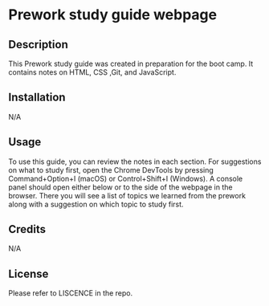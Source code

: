 # Prework study guide webpage

## Description

This Prework study guide was created in preparation for the boot camp. It contains notes on HTML, CSS ,Git, and JavaScript.

## Installation
N/A

## Usage

To use this guide, you can review the notes in each section. For suggestions on what to study first, open the Chrome DevTools by pressing Command+Option+I (macOS) or Control+Shift+I (Windows). A console panel should open either below or to the side of the webpage in the browser. There you will see a list of topics we learned from the prework along with a suggestion on which topic to study first.

## Credits

N/A


## License

Please refer to LISCENCE in the repo.
